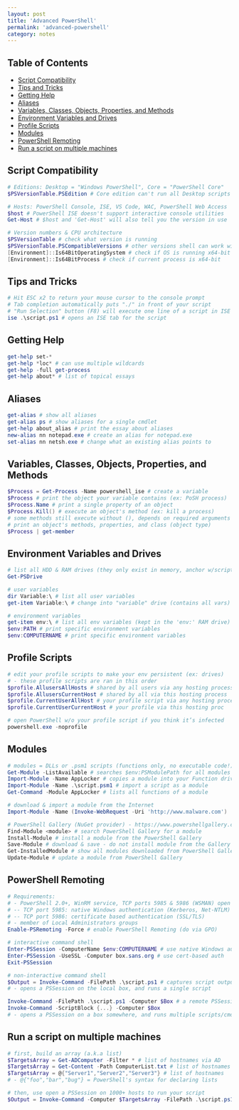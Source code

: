 ```yaml
---
layout: post
title: 'Advanced PowerShell'
permalink: 'advanced-powershell'
category: notes
---
```


## Table of Contents
* [Script Compatibility](#script-compatibility)
* [Tips and Tricks](#tips-and-tricks)
* [Getting Help](#getting-help)
* [Aliases](#aliases)
* [Variables, Classes, Objects, Properties, and Methods](#variables-classes-objects-properties-and-methods)
* [Environment Variables and Drives](#environment-variables-and-drives)
* [Profile Scripts](#profile-scripts)
* [Modules](#modules)
* [PowerShell Remoting](#powershell-remoting)
* [Run a script on multiple machines](#run-a-script-on-multiple-machines)

## Script Compatibility
```powershell
# Editions: Desktop = "Windows PowerShell", Core = "PowerShell Core" 
$PSVersionTable.PSEdition # Core edition can't run all Desktop scripts

# Hosts: PowerShell Console, ISE, VS Code, WAC, PowerShell Web Access 
$host # PowerShell ISE doesn't support interactive console utilities
Get-Host # $host and 'Get-Host' will also tell you the version in use

# Version numbers & CPU architecture
$PSVersionTable # check what version is running
$PSVersionTable.PSCompatibleVersions # other versions shell can work with
[Environment]::Is64BitOperatingSystem # check if OS is running x64-bit 
[Environment]::Is64BitProcess # check if current process is x64-bit
```

## Tips and Tricks
```powershell
# Hit ESC x2 to return your mouse cursor to the console prompt
# Tab completion automatically puts "./" in front of your script
# "Run Selection" button (F8) will execute one line of a script in ISE
ise .\script.ps1 # opens an ISE tab for the script
```

## Getting Help
```powershell
get-help set-*
get-help *loc* # can use multiple wildcards
get-help -full get-process
get-help about* # list of topical essays
```

## Aliases
```powershell
get-alias # show all aliases
get-alias ps # show aliases for a single cmdlet
get-help about_alias # print the essay about aliases
new-alias nn notepad.exe # create an alias for notepad.exe
set-alias nn netsh.exe # change what an existing alias points to
```

## Variables, Classes, Objects, Properties, and Methods
```powershell
$Process = Get-Process -Name powershell_ise # create a variable 
$Process # print the object your variable contains (ex: PoSH process) 
$Process.Name # print a single property of an object
$Process.Kill() # execute an object's method (ex: kill a process)
# some methods still execute without (), depends on required arguments
# print an object's methods, properties, and class (object type)
$Process | get-member
```

## Environment Variables and Drives
```powershell
# list all HDD & RAM drives (they only exist in memory, anchor w/scripts)
Get-PSDrive

# user variables
dir Variable:\ # list all user variables
get-item Variable:\ # change into "variable" drive (contains all vars)

# environment variables
get-item env:\ # list all env variables (kept in the 'env:' RAM drive)
$env:PATH # print specific environment variables
$env:COMPUTERNAME # print specific environment variables
```

## Profile Scripts
```powershell
# edit your profile scripts to make your env persistent (ex: drives)
# - these profile scripts are ran in this order
$profile.AllusersAllHosts # shared by all users via any hosting process 
$profile.AllusersCurrentHost # shared by all via this hosting process
$profile.CurrentUserAllHost # your profile script via any hosting process 
$profile.CurrentUserCurrentHost # your profile via this hosting proc

# open PowerShell w/o your profile script if you think it’s infected
powershell.exe -noprofile
```

## Modules
```powershell
# modules = DLLs or .psm1 scripts (functions only, no executable code!)
Get-Module -ListAvailable # searches $env:PSModulePath for all modules
Import-Module -Name AppLocker # copies a module into your Function drive
Import-Module -Name .\script.psm1 # import a script as a module
Get-Command -Module AppLocker # lists all functions of a module

# download & import a module from the Internet
Import-Module -Name (Invoke-WebRequest -Uri 'http://www.malware.com')

# PowerShell Gallery (NuGet provider) - https://www.powershellgallery.com/
Find-Module <module> # search PowerShell Gallery for a module
Install-Module # install a module from the PowerShell Gallery
Save-Module # download & save - do not install module from the Gallery
Get-InstalledModule # show all modules downloaded from PowerShell Gallery
Update-Module # update a module from PowerShell Gallery
```

## PowerShell Remoting
```powershell
# Requirements:
# - PowerShell 2.0+, WinRM service, TCP ports 5985 & 5986 (WSMAN) open
# -- TCP port 5985: native Windows authentication (Kerberos, Net-NTLM)
# -- TCP port 5986: certificate based authentication (SSL/TLS)
# - member of Local Administrators groups
Enable-PSRemoting -Force # enable PowerShell Remoting (do via GPO)

# interactive command shell
Enter-PSSession -ComputerName $env:COMPUTERNAME # use native Windows auth
Enter-PSSession -UseSSL -Computer box.sans.org # use cert-based auth
Exit-PSSession

# non-interactive command shell
$Output = Invoke-Command -FilePath .\script.ps1 # captures script output
# - opens a PSSession on the local box, and runs a single script

Invoke-Command -FilePath .\script.ps1 -Computer $Box # a remote PSSession
Invoke-Command -ScriptBlock {...} -Computer $Box
# - opens a PSSession on a box somewhere, and runs multiple scripts/cmds
```

## Run a script on multiple machines
```powershell
# first, build an array (a.k.a list)
$TargetsArray = Get-ADComputer -Filter * # list of hostnames via AD
$TargetsArray = Get-Content -Path ComputerList.txt # list of hostnames
$TargetsArray = @{"Server1","Server2","Server3"} # list of hostnames
# - @{"foo","bar","bug"} = PowerShell's syntax for declaring lists

# then, use open a PSSession on 1000+ hosts to run your script
$Output = Invoke-Command -Computer $TargetsArray -FilePath .\script.ps1
```
